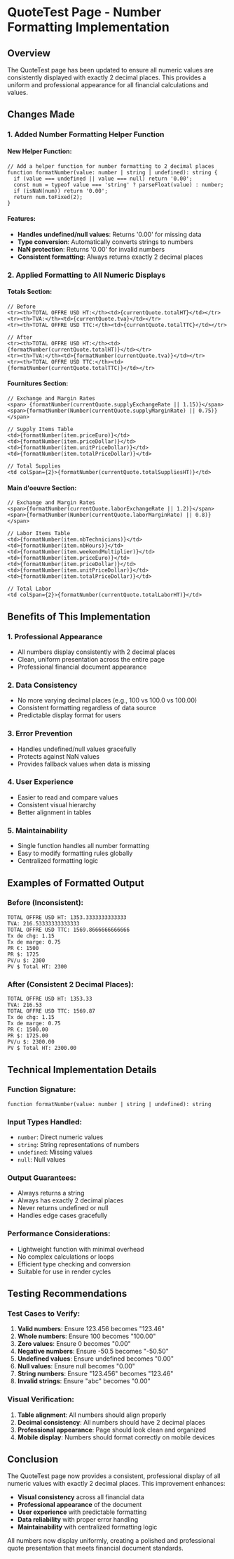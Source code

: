# QuoteTest Page - Number Formatting Implementation

## Overview
The QuoteTest page has been updated to ensure all numeric values are consistently displayed with exactly 2 decimal places. This provides a uniform and professional appearance for all financial calculations and values.

## Changes Made

### 1. Added Number Formatting Helper Function

#### **New Helper Function:**
```tsx
// Add a helper function for number formatting to 2 decimal places
function formatNumber(value: number | string | undefined): string {
  if (value === undefined || value === null) return '0.00';
  const num = typeof value === 'string' ? parseFloat(value) : number;
  if (isNaN(num)) return '0.00';
  return num.toFixed(2);
}
```

#### **Features:**
- **Handles undefined/null values**: Returns '0.00' for missing data
- **Type conversion**: Automatically converts strings to numbers
- **NaN protection**: Returns '0.00' for invalid numbers
- **Consistent formatting**: Always returns exactly 2 decimal places

### 2. Applied Formatting to All Numeric Displays

#### **Totals Section:**
```tsx
// Before
<tr><th>TOTAL OFFRE USD HT:</th><td>{currentQuote.totalHT}</td></tr>
<tr><th>TVA:</th><td>{currentQuote.tva}</td></tr>
<tr><th>TOTAL OFFRE USD TTC:</th><td>{currentQuote.totalTTC}</td></tr>

// After
<tr><th>TOTAL OFFRE USD HT:</th><td>{formatNumber(currentQuote.totalHT)}</td></tr>
<tr><th>TVA:</th><td>{formatNumber(currentQuote.tva)}</td></tr>
<tr><th>TOTAL OFFRE USD TTC:</th><td>{formatNumber(currentQuote.totalTTC)}</td></tr>
```

#### **Fournitures Section:**
```tsx
// Exchange and Margin Rates
<span> {formatNumber(currentQuote.supplyExchangeRate || 1.15)}</span>
<span>{formatNumber(Number(currentQuote.supplyMarginRate) || 0.75)}</span>

// Supply Items Table
<td>{formatNumber(item.priceEuro)}</td>
<td>{formatNumber(item.priceDollar)}</td>
<td>{formatNumber(item.unitPriceDollar)}</td>
<td>{formatNumber(item.totalPriceDollar)}</td>

// Total Supplies
<td colSpan={2}>{formatNumber(currentQuote.totalSuppliesHT)}</td>
```

#### **Main d'oeuvre Section:**
```tsx
// Exchange and Margin Rates
<span>{formatNumber(currentQuote.laborExchangeRate || 1.2)}</span>
<span>{formatNumber(Number(currentQuote.laborMarginRate) || 0.8)}</span>

// Labor Items Table
<td>{formatNumber(item.nbTechnicians)}</td>
<td>{formatNumber(item.nbHours)}</td>
<td>{formatNumber(item.weekendMultiplier)}</td>
<td>{formatNumber(item.priceEuro)}</td>
<td>{formatNumber(item.priceDollar)}</td>
<td>{formatNumber(item.unitPriceDollar)}</td>
<td>{formatNumber(item.totalPriceDollar)}</td>

// Total Labor
<td colSpan={2}>{formatNumber(currentQuote.totalLaborHT)}</td>
```

## Benefits of This Implementation

### 1. **Professional Appearance**
- All numbers display consistently with 2 decimal places
- Clean, uniform presentation across the entire page
- Professional financial document appearance

### 2. **Data Consistency**
- No more varying decimal places (e.g., 100 vs 100.0 vs 100.00)
- Consistent formatting regardless of data source
- Predictable display format for users

### 3. **Error Prevention**
- Handles undefined/null values gracefully
- Protects against NaN values
- Provides fallback values when data is missing

### 4. **User Experience**
- Easier to read and compare values
- Consistent visual hierarchy
- Better alignment in tables

### 5. **Maintainability**
- Single function handles all number formatting
- Easy to modify formatting rules globally
- Centralized formatting logic

## Examples of Formatted Output

### **Before (Inconsistent):**
```
TOTAL OFFRE USD HT: 1353.3333333333333
TVA: 216.53333333333333
TOTAL OFFRE USD TTC: 1569.8666666666666
Tx de chg: 1.15
Tx de marge: 0.75
PR €: 1500
PR $: 1725
PV/u $: 2300
PV $ Total HT: 2300
```

### **After (Consistent 2 Decimal Places):**
```
TOTAL OFFRE USD HT: 1353.33
TVA: 216.53
TOTAL OFFRE USD TTC: 1569.87
Tx de chg: 1.15
Tx de marge: 0.75
PR €: 1500.00
PR $: 1725.00
PV/u $: 2300.00
PV $ Total HT: 2300.00
```

## Technical Implementation Details

### **Function Signature:**
```tsx
function formatNumber(value: number | string | undefined): string
```

### **Input Types Handled:**
- `number`: Direct numeric values
- `string`: String representations of numbers
- `undefined`: Missing values
- `null`: Null values

### **Output Guarantees:**
- Always returns a string
- Always has exactly 2 decimal places
- Never returns undefined or null
- Handles edge cases gracefully

### **Performance Considerations:**
- Lightweight function with minimal overhead
- No complex calculations or loops
- Efficient type checking and conversion
- Suitable for use in render cycles

## Testing Recommendations

### **Test Cases to Verify:**
1. **Valid numbers**: Ensure 123.456 becomes "123.46"
2. **Whole numbers**: Ensure 100 becomes "100.00"
3. **Zero values**: Ensure 0 becomes "0.00"
4. **Negative numbers**: Ensure -50.5 becomes "-50.50"
5. **Undefined values**: Ensure undefined becomes "0.00"
6. **Null values**: Ensure null becomes "0.00"
7. **String numbers**: Ensure "123.456" becomes "123.46"
8. **Invalid strings**: Ensure "abc" becomes "0.00"

### **Visual Verification:**
1. **Table alignment**: All numbers should align properly
2. **Decimal consistency**: All numbers should have 2 decimal places
3. **Professional appearance**: Page should look clean and organized
4. **Mobile display**: Numbers should format correctly on mobile devices

## Conclusion

The QuoteTest page now provides a consistent, professional display of all numeric values with exactly 2 decimal places. This improvement enhances:

- **Visual consistency** across all financial data
- **Professional appearance** of the document
- **User experience** with predictable formatting
- **Data reliability** with proper error handling
- **Maintainability** with centralized formatting logic

All numbers now display uniformly, creating a polished and professional quote presentation that meets financial document standards.
